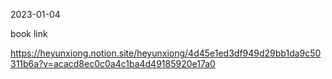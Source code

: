 
2023-01-04

book link

https://heyunxiong.notion.site/heyunxiong/4d45e1ed3df949d29bb1da9c50311b6a?v=acacd8ec0c0a4c1ba4d49185920e17a0

